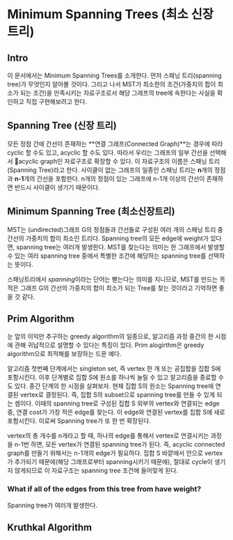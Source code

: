 # Minimum Spanning Trees (최소 신장 트리)

## Intro

이 문서에서는 Minimum Spanning Trees를 소개한다.
먼저 스패닝 트리(spanning tree)가 무엇인지 알아볼 것이다. 그리고 나서 MST가 최소한의 조건(가중치의 합이 최소가 되는 조건)을 만족시키는 자료구조로서 해당 그래프의 tree에 속한다는 사실을 확인하고 직접 구현해보려고 한다.

## Spanning Tree (신장 트리)

모든 정점 간에 간선이 존재하는 **연결 그래프(Connected Graph)**는 경우에 따라 cyclic 할 수도 있고, acyclic 할 수도 있다. 따라서 우리는 그래프의 일부 간선을 선택해서 acyclic graph인 자료구조로 확장할 수 있다. 이 자료구조의 이름은 스패닝 트리(Spanning Tree)라고 한다.
사이클이 없는 그래프의 일종인 스패닝 트리는 **n**개의 정점과 **n-1**개의 간선을 포함한다. n개의 정점이 있는 그래프에 n-1개 이상의 간선이 존재하면 반드시 사이클이 생기기 때문이다.

## Minimum Spanning Tree (최소신장트리)

MST는 (undirected)그래프 G의 정점들과 간선들로 구성된 여러 개의 스패닝 트리 중 간선의 가중치의 합이 최소인 트리다. Spanning tree의 모든 edge에 weight가 있다면, spanning tree는 여러개 발생한다. MST를 찾는다는 의미는 한 그래프에서 발생할 수 있는 여러 spanning tree 중에서 특별한 조건에 해당하는 spanning tree를 선택하는 뜻이다.

스패닝트리에서 *spanning*이라는 단어는 뻗는다는 의미를 지니므로, MST를 만드는 목적은 그래프 G의 간선의 가중치의 합이 최소가 되는 Tree를 찾는 것이라고 기억하면 좋을 것 같다.

## Prim Algorithm

눈 앞의 이익만 추구하는 greedy algorithm의 일종으로, 알고리즘 과정 중간의 한 시점에 관해 귀납적으로 설명할 수 있다는 특징이 있다. Prim alogirthm은 greedy algorithm으로 최적해를 보장하는 드문 예다.

알고리즘 첫번째 단계에서는 singleton set, 즉 vertex 한 개 또는 공집합을 집합 S에 포함시킨다.
이후 단계별로 집합 S에 원소를 하나씩 늘릴 수 있고 알고리즘을 종료할 수도 있다.
중간 단계의 한 시점을 살펴보자. 현재 집합 S의 원소는 Spanning tree에 연결된 vertex로 결정된다. 즉, 집합 S의 subset으로 spanning tree를 만들 수 있게 되는 셈이다. 이때의 spanning tree로 구성된 집합 S 외부의 vertex와 연결되는 edge 중, 연결 cost가 가장 적은 edge를 찾는다. 이 edge와 연결된 vertex를 집합 S에 새로 포함시킨다. 이로써 Spanning tree가 또 한 번 확장된다.

vertex의 총 개수를 n개라고 할 때, 하나의 edge를 통해서 vertex로 연결시키는 과정을 n-1번 하면, 모든 vertex가 연결된 spanning tree가 된다. 즉, acyclic connected graph를 만들기 위해서는 n-1개의 edge가 필요하다. 집합 S 바깥에서 안으로 vertex가 추가되기 때문에(해당 그래프로부터 spanning시키기 때문에), 절대로 cycle이 생기지 않게되므로 이 자료구조는 spanning tree 조건에 들어맞게 된다.

### What if all of the edges from this tree from  have weight?

Spanning tree가 여러개 발생한다.

## Kruthkal Algorithm